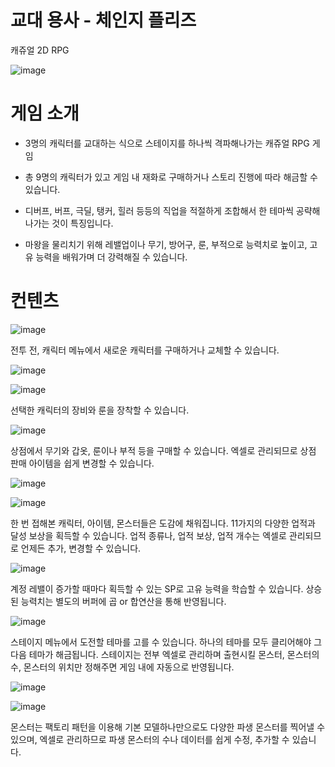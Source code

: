 # 교대 용사 - 체인지 플리즈
캐쥬얼 2D RPG


![image](https://user-images.githubusercontent.com/67626785/110730686-3b68da80-8264-11eb-88f4-6d91bc2e7f16.png)

# 게임 소개 <br>

- 3명의 캐릭터를 교대하는 식으로 스테이지를 하나씩 격파해나가는 캐쥬얼 RPG 게임

- 총 9명의 캐릭터가 있고 게임 내 재화로 구매하거나 스토리 진행에 따라 해금할 수 있습니다.

- 디버프, 버프, 극딜, 탱커, 힐러 등등의 직업을 적절하게 조합해서 한 테마씩 공략해 나가는 것이 특징입니다.

- 마왕을 물리치기 위해 레밸업이나 무기, 방어구, 룬, 부적으로 능력치로 높이고, 고유 능력을 배워가며 더 강력해질 수 있습니다. 


# 컨텐츠 <br>

![image](https://user-images.githubusercontent.com/67626785/110735042-58a1a700-826c-11eb-959a-5f67aa021b8e.png)

전투 전, 캐릭터 메뉴에서 새로운 캐릭터를 구매하거나 교체할 수 있습니다.



![image](https://user-images.githubusercontent.com/67626785/110735165-90a8ea00-826c-11eb-9270-82fe90dd439e.png)

![image](https://user-images.githubusercontent.com/67626785/110735213-aae2c800-826c-11eb-9662-2c9c1e379c53.png)

선택한 캐릭터의 장비와 룬을 장착할 수 있습니다.



![image](https://user-images.githubusercontent.com/67626785/110735260-ce0d7780-826c-11eb-92ca-ade8d99fafa4.png)

상점에서 무기와 갑옷, 룬이나 부적 등을 구매할 수 있습니다.
엑셀로 관리되므로 상점 판매 아이템을 쉽게 변경할 수 있습니다.


![image](https://user-images.githubusercontent.com/67626785/110735334-f39a8100-826c-11eb-9279-3c99fbefa333.png)

![image](https://user-images.githubusercontent.com/67626785/110735345-fa28f880-826c-11eb-948f-b6b479a2d7be.png)

한 번 접해본 캐릭터, 아이템, 몬스터들은 도감에 채워집니다. 11가지의 다양한 업적과 달성 보상을 획득할 수 있습니다.
업적 종류나, 업적 보상, 업적 개수는 엑셀로 관리되므로 언제든 추가, 변경할 수 있습니다.

![image](https://user-images.githubusercontent.com/67626785/110735538-5429be00-826d-11eb-9dad-e664a7f628fe.png)

계정 레밸이 증가할 때마다 획득할 수 있는 SP로 고유 능력을 학습할 수 있습니다.
상승된 능력치는 별도의 버퍼에 곱 or 합연산을 통해 반영됩니다.

![image](https://user-images.githubusercontent.com/67626785/110735615-7de2e500-826d-11eb-8844-ff4dc57559a0.png)

스테이지 메뉴에서 도전할 테마를 고를 수 있습니다. 하나의 테마를 모두 클리어해야 그 다음 테마가 해금됩니다.
스테이지는 전부 엑셀로 관리하며 출현시킬 몬스터, 몬스터의 수, 몬스터의 위치만 정해주면 게임 내에 자동으로 반영됩니다.


![image](https://user-images.githubusercontent.com/67626785/110735735-b682be80-826d-11eb-973c-50ef0a349651.png)

![image](https://user-images.githubusercontent.com/67626785/110735796-cf8b6f80-826d-11eb-9cf0-96403efa2e8c.png)

몬스터는 팩토리 패턴을 이용해 기본 모델하나만으로도 다양한 파생 몬스터를 찍어낼 수 있으며, 
엑셀로 관리하므로 파생 몬스터의 수나 데이터를 쉽게 수정, 추가할 수 있습니다.
